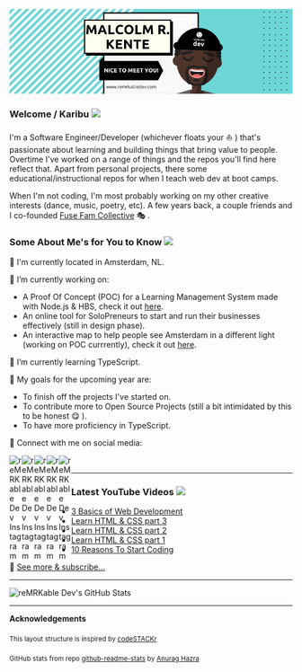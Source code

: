 ![cover](readme-banner.png)

### Welcome / Karibu <a href="https://www.remrkabledev.com/"><img src="https://media.giphy.com/media/hvRJCLFzcasrR4ia7z/giphy.gif" width="25px"></a>
I'm a Software Engineer/Developer (whichever floats your ⛵ ) that's passionate about learning and building things that bring value to people. Overtime I've worked on a range of things and the repos you'll find here reflect that. Apart from personal projects, there some educational/instructional repos for when I teach web dev at boot camps. 

When I'm not coding, I'm most probably working on my other creative interests (dance, music, poetry, etc). A few years back, a couple friends and I co-founded [Fuse Fam Collective](https://www.fusefam.com/) 🎭 .

### Some About Me's for You to Know <a href="https://github.com/reMRKableDev/"><img src="https://media.giphy.com/media/KJpeo4drhc1WJnEQBr/giphy.gif" width="50px"></a>

📍 I'm currently located in Amsterdam, NL.

🔭 I’m currently working on:
 - A Proof Of Concept (POC) for a Learning Management System made with Node.js & HBS, check it out [here](https://github.com/reMRKableDev/OnLearn).
 - An online tool for SoloPreneurs to start and run their businesses effectively (still in design phase).
 - An interactive map to help people see Amsterdam in a different light (working on POC currrently), check it out [here](https://github.com/reMRKableDev/a-livestory).

🌱 I’m currently learning TypeScript.

🥅  My goals for the upcoming year are: 
 - To finish off the projects I've started on.
 - To contribute more to Open Source Projects (still a bit intimidated by this to be honest 😋 ).
 - To have more proficiency in TypeScript.
 
🤝  Connect with me on social media:

[<img align="left" alt="reMRKable Dev Instagram" width="22px" src="https://cdn.jsdelivr.net/npm/simple-icons@v4/icons/instagram.svg" />](https://www.instagram.com/remrkabledev/)
[<img align="left" alt="reMRKable Dev Instagram" width="22px" src="https://cdn.jsdelivr.net/npm/simple-icons@v4/icons/facebook.svg" />](https://www.facebook.com/remrkabledev)
[<img align="left" alt="reMRKable Dev Instagram" width="22px" src="https://cdn.jsdelivr.net/npm/simple-icons@v4/icons/youtube.svg" />](https://www.youtube.com/channel/UCI1Z9YtIaqgffwgxnhyOlEg)
[<img align="left" alt="reMRKable Dev Instagram" width="22px" src="https://cdn.jsdelivr.net/npm/simple-icons@v4/icons/linkedin.svg" />](https://www.linkedin.com/in/malcolmkente/)
[<img align="left" alt="reMRKable Dev Instagram" width="22px" src="https://cdn.jsdelivr.net/npm/simple-icons@v4/icons/twitter.svg" />](https://twitter.com/remrkabledev)

<br />

---
### Latest YouTube Videos <a href="https://www.youtube.com/channel/UCI1Z9YtIaqgffwgxnhyOlEg"><img src="https://media.giphy.com/media/XFoo2uHl91sLld9m1H/giphy.gif" width="100px"></a>
<!-- YOUTUBE:START -->
- [3 Basics of Web Development](https://www.youtube.com/watch?v=uYDoitJkcmM)
- [Learn HTML & CSS part 3](https://www.youtube.com/watch?v=7JQd_xxX3ro)
- [Learn HTML & CSS part 2](https://www.youtube.com/watch?v=BN0S3Tv7OnI)
- [Learn HTML & CSS part 1](https://www.youtube.com/watch?v=mdcGxKY5nDo)
- [10 Reasons To Start Coding](https://www.youtube.com/watch?v=ejAMWoP8CDc)
<!-- YOUTUBE:END -->

🔔  [See more & subscribe...](https://www.youtube.com/channel/UCI1Z9YtIaqgffwgxnhyOlEg)


---
<img alt="reMRKable Dev's GitHub Stats" src="https://github-readme-stats.codestackr.vercel.app/api?username=reMRKableDev&show_icons=true&hide_border=true" />

---
**Acknowledgements**

<sub>This layout structure is inspired by [codeSTACKr](https://github.com/codeSTACKr/codeSTACKr)</sub>

<sub>GitHub stats from repo [github-readme-stats](https://github.com/anuraghazra/github-readme-stats) by [Anurag Hazra](https://github.com/anuraghazra)</sub>

<!--
**reMRKableDev/reMRKableDev** is a ✨ _special_ ✨ repository because its `README.md` (this file) appears on your GitHub profile.

Here are some ideas to get you started:

- 🔭 I’m currently working on ...
- 🌱 I’m currently learning ...
- 👯 I’m looking to collaborate on ...
- 🤔 I’m looking for help with ...
- 💬 Ask me about ...
- 📫 How to reach me: ...
- 😄 Pronouns: ...
- ⚡ Fun fact: ...
-->
